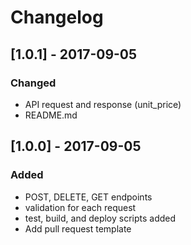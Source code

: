 # Changelog

## [1.0.1] - 2017-09-05
### Changed
- API request and response (unit_price)
- README.md

## [1.0.0] - 2017-09-05
### Added
- POST, DELETE, GET endpoints
- validation for each request
- test, build, and deploy scripts added
- Add pull request template
